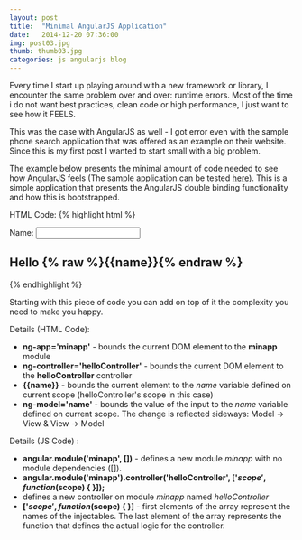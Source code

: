 ```yaml
---
layout: post
title:  "Minimal AngularJS Application"
date:   2014-12-20 07:36:00
img: post03.jpg
thumb: thumb03.jpg
categories: js angularjs blog
---
```


Every time I start up playing around with a new framework or library, I encounter the same problem 
over and over: runtime errors. Most of the time i do not want best practices, clean code or high 
performance, I just want to see how it FEELS. 
 
This was the case with AngularJS as well - I got error even with the sample phone search application
that was offered as an example on their website. Since this is my first post I wanted to start small 
with a big problem.

The example below presents the minimal amount of code needed to see how AngularJS feels (The sample 
application can be tested [here][staticPage]). This is a simple application that presents the 
AngularJS double binding functionality and how this is bootstrapped.

HTML Code:
{% highlight html %}
<html>
<head>
    <script src="https://code.jquery.com/jquery-2.1.1.min.js"></script>
    <script src="https://ajax.googleapis.com/ajax/libs/angularjs/1.2.0/angular.min.js"></script>
</head>
<body ng-app='minapp'>
<div ng-controller='helloController'>
    <div>
        Name: <input ng-model='name'>
    </div>
    <h2>Hello {% raw %}{{name}}{% endraw %}</h2>
</div>
</body>
<script>
    //Define minapp module
    angular.module('minapp', []);

    //Define hello controller
    angular
            .module('minapp')
            .controller('helloController', ['$scope', function($scope) {
                $scope.name = 'untitled';
            }]);
</script>
</html>

{% endhighlight %}


Starting with this piece of code you can add on top of it the complexity you need to make you happy.

Details (HTML Code):

+ **ng-app='minapp'** - bounds the current DOM element to the **minapp** module 
+ **ng-controller='helloController'** - bounds the current DOM element to the **helloController** controller
+ **\{\{name\}\}** - bounds the current element to the *name* variable defined on current scope (helloController's scope in this case)
+ **ng-model='name'** - bounds the value of the input to the *name* variable defined on current scope. The change is reflected sideways: Model -> View & View -> Model

Details (JS Code) :

+ **angular.module('minapp', [])** -  defines a new module *minapp* with no module dependencies ([]).
+ **angular.module('minapp').controller('helloController', ['$scope', function($scope) { }]);** 
 + defines a new controller on module *minapp* named *helloController*
 + **['$scope', function($scope) { }]** - first elements of the array represent the names of the injectables. The
   last element of the array represents the function that defines the actual logic for the controller. 



[staticPage]: static/angular-min-post/angular-min.html